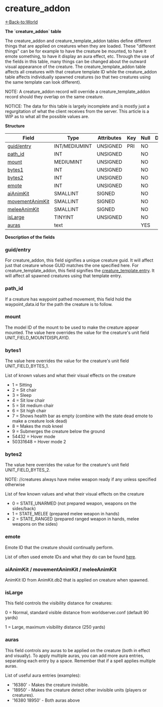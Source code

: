 # creature\_addon

[<-Back-to:World](database-world.md)

**The \`creature\_addon\` table**

The creature\_addon and creature\_template\_addon tables define different things that are applied on creatures when they are loaded. These "different things" can be for example to have the creature be mounted, to have it emote something, to have it display an aura effect, etc. Through the use of the fields in this table, many things can be changed about the outward visual appearance of the creature. The creature\_template\_addon table affects all creatures with that creature template ID while the creature\_addon table affects individually spawned creatures (so that two creatures using the same template can look different).

NOTE: A creature\_addon record will override a creature\_template\_addon record should they overlap on the same creature.

NOTICE: The data for this table is largely incomplete and is mostly just a regurgitation of what the client receives from the server. This article is a WIP as to what all the possible values are.

**Structure**

| Field                | Type                | Attributes | Key | Null | Default | Extra | Comment |
|----------------------|---------------------|------------|-----|------|---------|-------|---------|
| [guid/entry][1]      | INT/MEDIUMINT | UNSIGNED   | PRI | NO   |         |       |         |
| [path_id][2]         | INT             | UNSIGNED   |     | NO   |         |       |         |
| [mount][3]           | MEDIUMINT        | UNSIGNED   |     | NO   |         |       |         |
| [bytes1][4]          | INT             | UNSIGNED   |     | NO   |         |       |         |
| [bytes2][5]          | INT             | UNSIGNED   |     | NO   |         |       |         |
| [emote][6]           | INT             | UNSIGNED   |     | NO   |         |       |         |
| [aiAnimKit][7]       | SMALLINT         | SIGNED     |     | NO   |         |       |         |
| [movementAnimKit][8] | SMALLINT         | SIGNED     |     | NO   |         |       |         |
| [meleeAnimKit][9]    | SMALLINT         | SIGNED     |     | NO   |         |       |         |
| [isLarge][10]        | TINYINT          | UNSIGNED   |     | NO   |         |       |         |
| [auras][11]          | text                |            |     | YES  |         |       |         |

[1]: #guid/entry
[2]: #path_id
[3]: #mount
[4]: #bytes1
[5]: #bytes2
[6]: #emote
[7]: #aianimkit
[8]: #movementanimkit
[9]: #meleeanimkit
[10]: #islarge
[11]: #auras

**Description of the fields**

### guid/entry

For creature\_addon, this field signifies a unique creature guid. It will affect just that creature whose GUID matches the one specified here.
For creature\_template\_addon, this field signifies the [creature\_template.entry](creature_template#creature_template-entry). It will affect all spawned creatures using that template entry.

### path\_id

If a creature has waypoint pathed movement, this field hold the waypoint\_data.id for the path the creature is to follow.

### mount

The model ID of the mount to be used to make the creature appear mounted. The value here overrides the value for the creature's unit field UNIT\_FIELD\_MOUNTDISPLAYID.

### bytes1

The value here overrides the value for the creature's unit field UNIT\_FIELD\_BYTES\_1.

List of known values and what their visual effects on the creature

- 1 = Sitting
- 2 = Sit chair
- 3 = Sleep
- 4 = Sit low chair
- 5 = Sit medium chair
- 6 = Sit high chair
- 7 = Shows health bar as empty (combine with the state dead emote to make a creature look dead)
- 8 = Makes the mob kneel
- 9 = Submerges the creature below the ground
- 54432 = Hover mode
- 50331648 = Hover mode 2

### bytes2

The value here overrides the value for the creature's unit field UNIT\_FIELD\_BYTES\_2.

NOTE: //creatures always have melee weapon ready if any unless specified otherwise

List of few known values and what their visual effects on the creature

- 0 = STATE\_UNARMED (not prepared weapon, weapons on the sides/back)
- 1 = STATE\_MELEE (prepared melee weapon in hands)
- 2 = STATE\_RANGED (prepared ranged weapon in hands, melee weapons on the sides)

### emote

Emote ID that the creature should continually perform.

List of often used emote IDs and what they do can be found [here](Emotes).

### aiAnimKit / movementAnimKit / meleeAnimKit

AnimKit ID from AnimKit.db2 that is applied on creature when spawned.

### isLarge

This field controls the visibility distance for creatures:

0 = Normal, standard visible distance from worldserver.conf (default 90 yards)

1 = Large, maximum visibility distance (250 yards)

### auras

This field controls any auras to be applied on the creature (both in effect and visually). To apply multiple auras, you can add more aura entries, separating each entry by a space. Remember that if a spell applies multiple auras.

List of useful aura entries (examples):

- '16380' - Makes the creature invisible.
- '18950' - Makes the creature detect other invisible units (players or creatures).
- '16380 18950' - Both auras above
